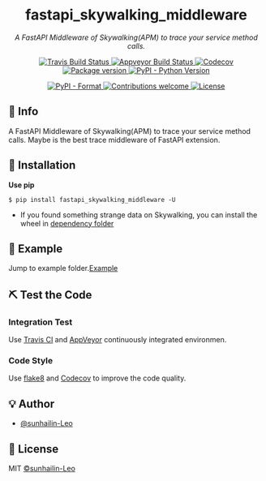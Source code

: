 
<h1 align="center">fastapi_skywalking_middleware</h1>
<p align="center">
    <em>A FastAPI Middleware of Skywalking(APM) to trace your service method calls.</em>
</p>
<p align="center">
    <a href="https://travis-ci.org/sunhailin-Leo/fastapi_skywalking_middleware">
        <img src="https://travis-ci.com/sunhailin-Leo/fastapi_skywalking_middleware.svg?branch=main" alt="Travis Build Status">
    </a>
    <a href="https://ci.appveyor.com/project/sunhailin-Leo/fastapi_skywalking_middleware">
        <img src="https://ci.appveyor.com/api/projects/status/b77so9mpxguhyy1a/branch/main?svg=true" alt="Appveyor Build Status">
    </a>
    <a href="https://codecov.io/gh/sunhailin-Leo/fastapi_skywalking_middleware">
        <img src="https://codecov.io/gh/sunhailin-Leo/fastapi_skywalking_middleware/branch/main/graph/badge.svg" alt="Codecov">
    </a>
    <a href="https://img.shields.io/pypi/v/fastapi_skywalking_middleware">
        <img src="https://img.shields.io/pypi/v/fastapi_skywalking_middleware.svg" alt="Package version">
    </a>
    <a href="https://pypi.org/project/fastapi_skywalking_middleware/">
        <img src="https://img.shields.io/pypi/pyversions/fastapi_skywalking_middleware.svg?colorB=brightgreen" alt="PyPI - Python Version">
    </a>
</p>

<p align="center">
    <a href="https://pypi.org/project/fastapi_skywalking_middleware">
        <img src="https://img.shields.io/pypi/format/fastapi_skywalking_middleware.svg" alt="PyPI - Format">
    </a>
     <a href="https://github.com/sunhailin-LEO/fastapi_skywalking_middleware/pulls">
        <img src="https://img.shields.io/badge/contributions-welcome-brightgreen.svg?style=flat" alt="Contributions welcome">
    </a>
    <a href="https://opensource.org/licenses/MIT">
        <img src="https://img.shields.io/badge/License-MIT-brightgreen.svg" alt="License">
    </a>
</p>

## 📣 Info

A FastAPI Middleware of Skywalking(APM) to trace your service method calls. Maybe is the best trace middleware of FastAPI extension.

## 🔰 Installation

**Use pip**
```shell
$ pip install fastapi_skywalking_middleware -U
```
* If you found something strange data on Skywalking, you can install the wheel in [dependency folder](https://github.com/sunhailin-Leo/fastapi_skywalking_middleware/dependency)

## 📝 Example

Jump to example folder.[Example](https://github.com/sunhailin-Leo/fastapi_skywalking_middleware/blob/main/example/fastapi_example.py)

## ⛏ Test the Code

### Integration Test

Use [Travis CI](https://travis-ci.org/) and [AppVeyor](https://ci.appveyor.com/) continuously integrated environmen.

### Code Style

Use [flake8](http://flake8.pycqa.org/en/latest/index.html) and [Codecov](https://codecov.io/) to improve the code quality.

## 💡 Author

* [@sunhailin-Leo](https://github.com/sunhailin-Leo)

## 📃 License

MIT [©sunhailin-Leo](https://github.com/sunhailin-Leo)